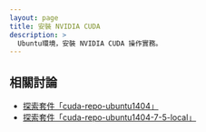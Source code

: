 ```yaml
---
layout: page
title: 安裝 NVIDIA CUDA
description: >
  Ubuntu環境，安裝 NVIDIA CUDA 操作實務。
---
```


## 相關討論

* [探索套件「cuda-repo-ubuntu1404」](/book-ubuntu-qna/read/case/nvidia-cuda/explore-cuda-repo-ubuntu1404.html)
* [探索套件「cuda-repo-ubuntu1404-7-5-local」](/book-ubuntu-qna/read/case/nvidia-cuda/explore-cuda-repo-ubuntu1404-7-5-local.html)

